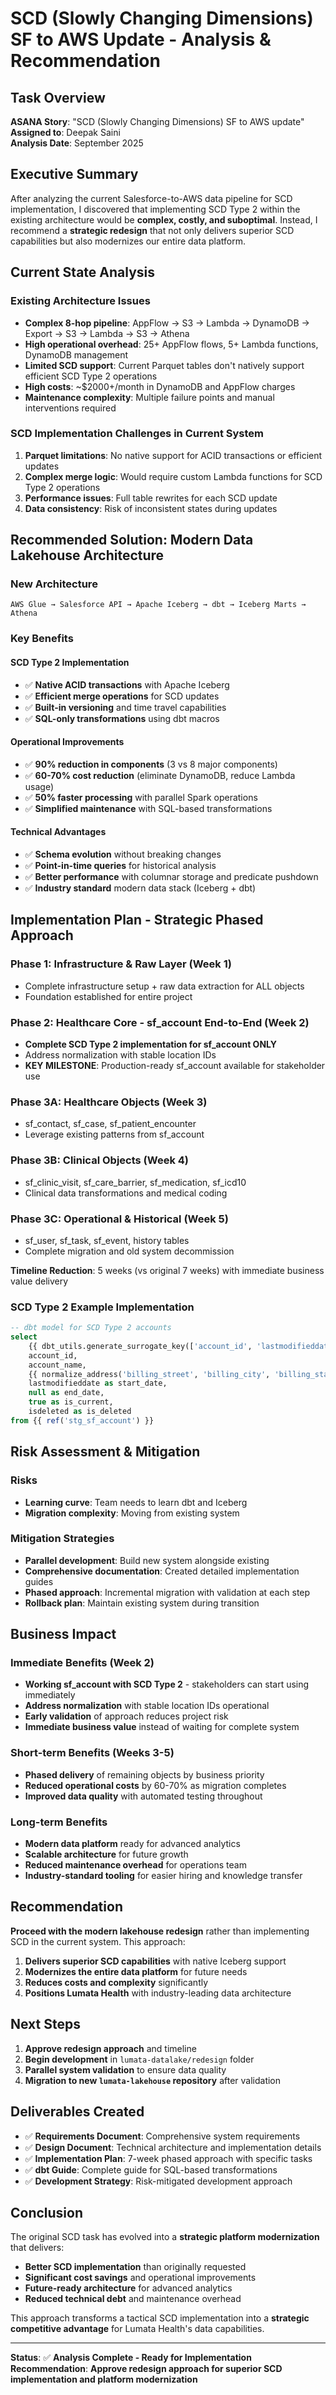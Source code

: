 # SCD (Slowly Changing Dimensions) SF to AWS Update - Analysis & Recommendation

## Task Overview
**ASANA Story**: "SCD (Slowly Changing Dimensions) SF to AWS update"  
**Assigned to**: Deepak Saini  
**Analysis Date**: September 2025

## Executive Summary

After analyzing the current Salesforce-to-AWS data pipeline for SCD implementation, I discovered that implementing SCD Type 2 within the existing architecture would be **complex, costly, and suboptimal**. Instead, I recommend a **strategic redesign** that not only delivers superior SCD capabilities but also modernizes our entire data platform.

## Current State Analysis

### Existing Architecture Issues
- **Complex 8-hop pipeline**: AppFlow → S3 → Lambda → DynamoDB → Export → S3 → Lambda → S3 → Athena
- **High operational overhead**: 25+ AppFlow flows, 5+ Lambda functions, DynamoDB management
- **Limited SCD support**: Current Parquet tables don't natively support efficient SCD Type 2 operations
- **High costs**: ~$2000+/month in DynamoDB and AppFlow charges
- **Maintenance complexity**: Multiple failure points and manual interventions required

### SCD Implementation Challenges in Current System
1. **Parquet limitations**: No native support for ACID transactions or efficient updates
2. **Complex merge logic**: Would require custom Lambda functions for SCD Type 2 operations
3. **Performance issues**: Full table rewrites for each SCD update
4. **Data consistency**: Risk of inconsistent states during updates

## Recommended Solution: Modern Data Lakehouse Architecture

### New Architecture
```
AWS Glue → Salesforce API → Apache Iceberg → dbt → Iceberg Marts → Athena
```

### Key Benefits

#### **SCD Type 2 Implementation**
- ✅ **Native ACID transactions** with Apache Iceberg
- ✅ **Efficient merge operations** for SCD updates
- ✅ **Built-in versioning** and time travel capabilities
- ✅ **SQL-only transformations** using dbt macros

#### **Operational Improvements**
- ✅ **90% reduction in components** (3 vs 8 major components)
- ✅ **60-70% cost reduction** (eliminate DynamoDB, reduce Lambda usage)
- ✅ **50% faster processing** with parallel Spark operations
- ✅ **Simplified maintenance** with SQL-based transformations

#### **Technical Advantages**
- ✅ **Schema evolution** without breaking changes
- ✅ **Point-in-time queries** for historical analysis
- ✅ **Better performance** with columnar storage and predicate pushdown
- ✅ **Industry standard** modern data stack (Iceberg + dbt)

## Implementation Plan - Strategic Phased Approach

### Phase 1: Infrastructure & Raw Layer (Week 1)
- Complete infrastructure setup + raw data extraction for ALL objects
- Foundation established for entire project

### Phase 2: Healthcare Core - sf_account End-to-End (Week 2)  
- **Complete SCD Type 2 implementation for sf_account ONLY**
- Address normalization with stable location IDs
- **KEY MILESTONE**: Production-ready sf_account available for stakeholder use

### Phase 3A: Healthcare Objects (Week 3)
- sf_contact, sf_case, sf_patient_encounter
- Leverage existing patterns from sf_account

### Phase 3B: Clinical Objects (Week 4)  
- sf_clinic_visit, sf_care_barrier, sf_medication, sf_icd10
- Clinical data transformations and medical coding

### Phase 3C: Operational & Historical (Week 5)
- sf_user, sf_task, sf_event, history tables
- Complete migration and old system decommission

**Timeline Reduction**: 5 weeks (vs original 7 weeks) with immediate business value delivery

### SCD Type 2 Example Implementation
```sql
-- dbt model for SCD Type 2 accounts
select 
    {{ dbt_utils.generate_surrogate_key(['account_id', 'lastmodifieddate']) }} as account_key,
    account_id,
    account_name,
    {{ normalize_address('billing_street', 'billing_city', 'billing_state') }} as normalized_address,
    lastmodifieddate as start_date,
    null as end_date,
    true as is_current,
    isdeleted as is_deleted
from {{ ref('stg_sf_account') }}
```

## Risk Assessment & Mitigation

### Risks
- **Learning curve**: Team needs to learn dbt and Iceberg
- **Migration complexity**: Moving from existing system

### Mitigation Strategies
- **Parallel development**: Build new system alongside existing
- **Comprehensive documentation**: Created detailed implementation guides
- **Phased approach**: Incremental migration with validation at each step
- **Rollback plan**: Maintain existing system during transition

## Business Impact

### Immediate Benefits (Week 2)
- **Working sf_account with SCD Type 2** - stakeholders can start using immediately
- **Address normalization** with stable location IDs operational
- **Early validation** of approach reduces project risk
- **Immediate business value** instead of waiting for complete system

### Short-term Benefits (Weeks 3-5)
- **Phased delivery** of remaining objects by business priority
- **Reduced operational costs** by 60-70% as migration completes
- **Improved data quality** with automated testing throughout

### Long-term Benefits
- **Modern data platform** ready for advanced analytics
- **Scalable architecture** for future growth  
- **Reduced maintenance overhead** for operations team
- **Industry-standard tooling** for easier hiring and knowledge transfer

## Recommendation

**Proceed with the modern lakehouse redesign** rather than implementing SCD in the current system. This approach:

1. **Delivers superior SCD capabilities** with native Iceberg support
2. **Modernizes the entire data platform** for future needs
3. **Reduces costs and complexity** significantly
4. **Positions Lumata Health** with industry-leading data architecture

## Next Steps

1. **Approve redesign approach** and timeline
2. **Begin development** in `lumata-datalake/redesign` folder
3. **Parallel system validation** to ensure data quality
4. **Migration to new `lumata-lakehouse` repository** after validation

## Deliverables Created

- ✅ **Requirements Document**: Comprehensive system requirements
- ✅ **Design Document**: Technical architecture and implementation details
- ✅ **Implementation Plan**: 7-week phased approach with specific tasks
- ✅ **dbt Guide**: Complete guide for SQL-based transformations
- ✅ **Development Strategy**: Risk-mitigated development approach

## Conclusion

The original SCD task has evolved into a **strategic platform modernization** that delivers:
- **Better SCD implementation** than originally requested
- **Significant cost savings** and operational improvements  
- **Future-ready architecture** for advanced analytics
- **Reduced technical debt** and maintenance overhead

This approach transforms a tactical SCD implementation into a **strategic competitive advantage** for Lumata Health's data capabilities.

---

**Status**: ✅ **Analysis Complete - Ready for Implementation**  
**Recommendation**: **Approve redesign approach for superior SCD implementation and platform modernization**
